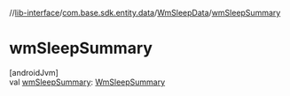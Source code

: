 //[lib-interface](../../../index.md)/[com.base.sdk.entity.data](../index.md)/[WmSleepData](index.md)/[wmSleepSummary](wm-sleep-summary.md)

# wmSleepSummary

[androidJvm]\
val [wmSleepSummary](wm-sleep-summary.md): [WmSleepSummary](../-wm-sleep-summary/index.md)
